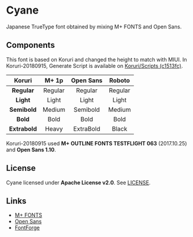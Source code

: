 # Cyane

Japanese TrueType font obtained by mixing M+ FONTS and Open Sans.

## Components

This font is based on Koruri and changed the height to match with MIUI.
In Koruri-20180915, Generate Script is available on [Koruri/Scripts (c1513fc)](https://github.com/Koruri/Scripts/tree/c1513fc6e00242eaeb129b3267634dad8b79c3e0).

| Koruri | M+ 1p | Open Sans | Roboto
|:---:|:---:|:---:|:---:|
| **Regular** | Regular | Regular | Regular |
| **Light** | Light | Light | Light |
| **Semibold** | Medium | Semibold | Medium |
| **Bold** | Bold | Bold | Bold |
| **Extrabold** | Heavy | ExtraBold | Black |

Koruri-20180915 used **M+ OUTLINE FONTS TESTFLIGHT 063** (2017.10.25) and **Open Sans 1.10**.

## License

Cyane licensed under **Apache License v2.0**. See [LICENSE](LICENSE).

## Links

- [M+ FONTS](https://mplus-fonts.osdn.jp)
- [Open Sans](https://www.google.com/fonts/specimen/Open+Sans)
- [FontForge](https://fontforge.github.io)
